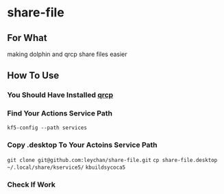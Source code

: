 # share-file

## For What
making dolphin and qrcp share files easier

## How To Use
### You Should Have Installed [qrcp](https://github.com/claudiodangelis/qrcp)
### Find Your Actions Service Path
`kf5-config --path services`
### Copy .desktop To Your Actoins Service Path
`git clone git@github.com:leychan/share-file.git`
`cp share-file.desktop ~/.local/share/kservice5/`
`kbuildsycoca5`
### Check If Work
